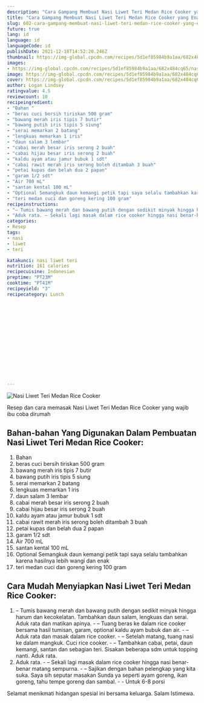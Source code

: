 ```yaml
---
description: "Cara Gampang Membuat Nasi Liwet Teri Medan Rice Cooker yang Enak Banget"
title: "Cara Gampang Membuat Nasi Liwet Teri Medan Rice Cooker yang Enak Banget"
slug: 602-cara-gampang-membuat-nasi-liwet-teri-medan-rice-cooker-yang-enak-banget
future: true
lang: id
language: id
languageCode: id
publishDate: 2021-12-18T14:52:20.246Z 
thumbnail: https://img-global.cpcdn.com/recipes/5d1ef85984b9a1aa/682x484cq65/nasi-liwet-teri-medan-rice-cooker-foto-resep-utama.png
images:
- https://img-global.cpcdn.com/recipes/5d1ef85984b9a1aa/682x484cq65/nasi-liwet-teri-medan-rice-cooker-foto-resep-utama.png
image: https://img-global.cpcdn.com/recipes/5d1ef85984b9a1aa/682x484cq65/nasi-liwet-teri-medan-rice-cooker-foto-resep-utama.png
cover: https://img-global.cpcdn.com/recipes/5d1ef85984b9a1aa/682x484cq65/nasi-liwet-teri-medan-rice-cooker-foto-resep-utama.png
author: Logan Lindsey
ratingvalue: 4.5
reviewcount: 10
recipeingredient:
- "Bahan "
- "beras cuci bersih tiriskan 500 gram"
- "bawang merah iris tipis 7 butir"
- "bawang putih iris tipis 5 siung"
- "serai memarkan 2 batang"
- "lengkuas memarkan 1 iris"
- "daun salam 3 lembar"
- "cabai merah besar iris serong 2 buah"
- "cabai hijau besar iris serong 2 buah"
- "kaldu ayam atau jamur bubuk 1 sdt"
- "cabai rawit merah iris serong boleh ditambah 3 buah"
- "petai kupas dan belah dua 2 papan"
- "garam 1/2 sdt"
- "Air 700 mL"
- "santan kental 100 mL"
- "Optional Semangkuk daun kemangi petik tapi saya selalu tambahkan karena hasilnya lebih wangi dan enak "
- "teri medan cuci dan goreng kering 100 gram"
recipeinstructions:
- "– Tumis bawang merah dan bawang putih dengan sedikit minyak hingga harum dan kecokelatan. Tambahkan daun salam, lengkuas dan serai. Aduk rata dan matikan apinya. – Tuang beras ke dalam rice cooker bersama hasil tumisan, garam, optional kaldu ayam bubuk dan air. – Aduk rata dan masak dalam rice cooker. – Setelah matang, tuang nasi ke dalam mangkuk. Cuci rice cooker. – Tambahkan cabai, petai, daun kemangi, santan dan sebagian teri. Sisakan beberapa sdm untuk topping nanti. Aduk rata."
- "Aduk rata. – Sekali lagi masak dalam rice cooker hingga nasi benar-benar matang sempurna. – Sajikan dengan bahan pelengkap yang kita suka. Saya sih seputar masakan Sunda ya seperti ayam goreng, ikan goreng, tahu tempe goreng dan sambal.  Untuk 6-8 porsi"
categories:
- Resep
tags:
- nasi
- liwet
- teri

katakunci: nasi liwet teri 
nutrition: 161 calories
recipecuisine: Indonesian
preptime: "PT23M"
cooktime: "PT41M"
recipeyield: "3"
recipecategory: Lunch


     
    
    
    
    
    
    
    
    
    
    
      
    
---
```



![Nasi Liwet Teri Medan Rice Cooker](https://img-global.cpcdn.com/recipes/5d1ef85984b9a1aa/682x484cq65/nasi-liwet-teri-medan-rice-cooker-foto-resep-utama.png)

Resep dan cara memasak  Nasi Liwet Teri Medan Rice Cooker yang wajib ibu coba dirumah

<!--inarticleads1-->

## Bahan-bahan Yang Digunakan Dalam Pembuatan Nasi Liwet Teri Medan Rice Cooker:

1. Bahan 
1. beras cuci bersih tiriskan 500 gram
1. bawang merah iris tipis 7 butir
1. bawang putih iris tipis 5 siung
1. serai memarkan 2 batang
1. lengkuas memarkan 1 iris
1. daun salam 3 lembar
1. cabai merah besar iris serong 2 buah
1. cabai hijau besar iris serong 2 buah
1. kaldu ayam atau jamur bubuk 1 sdt
1. cabai rawit merah iris serong boleh ditambah 3 buah
1. petai kupas dan belah dua 2 papan
1. garam 1/2 sdt
1. Air 700 mL
1. santan kental 100 mL
1. Optional Semangkuk daun kemangi petik tapi saya selalu tambahkan karena hasilnya lebih wangi dan enak 
1. teri medan cuci dan goreng kering 100 gram



<!--inarticleads2-->

## Cara Mudah Menyiapkan Nasi Liwet Teri Medan Rice Cooker:

1. – Tumis bawang merah dan bawang putih dengan sedikit minyak hingga harum dan kecokelatan. Tambahkan daun salam, lengkuas dan serai. Aduk rata dan matikan apinya. - – Tuang beras ke dalam rice cooker bersama hasil tumisan, garam, optional kaldu ayam bubuk dan air. - – Aduk rata dan masak dalam rice cooker. - – Setelah matang, tuang nasi ke dalam mangkuk. Cuci rice cooker. - – Tambahkan cabai, petai, daun kemangi, santan dan sebagian teri. Sisakan beberapa sdm untuk topping nanti. Aduk rata.
1. Aduk rata. - – Sekali lagi masak dalam rice cooker hingga nasi benar-benar matang sempurna. - – Sajikan dengan bahan pelengkap yang kita suka. Saya sih seputar masakan Sunda ya seperti ayam goreng, ikan goreng, tahu tempe goreng dan sambal. -  - Untuk 6-8 porsi




Selamat menikmati hidangan spesial ini bersama keluarga. Salam Istimewa.
